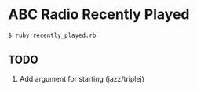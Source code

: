 # ABC Radio Recently Played

```sh
$ ruby recently_played.rb
```

## TODO

1. Add argument for starting (jazz/triplej)
